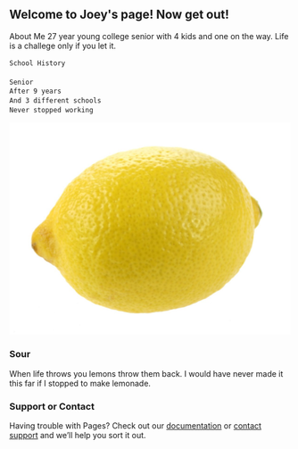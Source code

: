 ## Welcome to Joey's page! Now get out!

About Me
27 year young college senior with 4 kids and one on the way. Life is a challege only if you let it.

```markdown
School History

Senior
After 9 years
And 3 different schools
Never stopped working

```
![image](https://github.com/JoeyPriester/joeypriester.github.io/blob/master/lemon01-lg.jpg)
### Sour
When life throws you lemons throw them back. I would have never made it this far if I stopped to make lemonade.


### Support or Contact

Having trouble with Pages? Check out our [documentation](https://help.github.com/categories/github-pages-basics/) or [contact support](https://github.com/contact) and we’ll help you sort it out.
